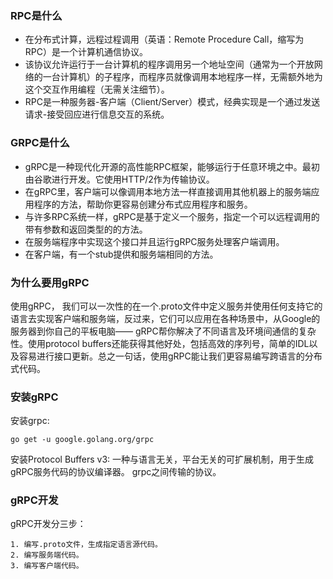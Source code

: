 ### RPC是什么
+ 在分布式计算，远程过程调用（英语：Remote Procedure Call，缩写为 RPC）是一个计算机通信协议。
+ 该协议允许运行于一台计算机的程序调用另一个地址空间（通常为一个开放网络的一台计算机）的子程序，而程序员就像调用本地程序一样，无需额外地为这个交互作用编程（无需关注细节）。
+ RPC是一种服务器-客户端（Client/Server）模式，经典实现是一个通过发送请求-接受回应进行信息交互的系统。
### GRPC是什么
+ gRPC是一种现代化开源的高性能RPC框架，能够运行于任意环境之中。最初由谷歌进行开发。它使用HTTP/2作为传输协议。
+ 在gRPC里，客户端可以像调用本地方法一样直接调用其他机器上的服务端应用程序的方法，帮助你更容易创建分布式应用程序和服务。
+ 与许多RPC系统一样，gRPC是基于定义一个服务，指定一个可以远程调用的带有参数和返回类型的的方法。
+ 在服务端程序中实现这个接口并且运行gRPC服务处理客户端调用。
+ 在客户端，有一个stub提供和服务端相同的方法。
### 为什么要用gRPC
使用gRPC， 我们可以一次性的在一个.proto文件中定义服务并使用任何支持它的语言去实现客户端和服务端，反过来，它们可以应用在各种场景中，从Google的服务器到你自己的平板电脑—— gRPC帮你解决了不同语言及环境间通信的复杂性。使用protocol buffers还能获得其他好处，包括高效的序列号，简单的IDL以及容易进行接口更新。总之一句话，使用gRPC能让我们更容易编写跨语言的分布式代码。
### 安装gRPC
安装grpc:

    go get -u google.golang.org/grpc

安装Protocol Buffers v3:
一种与语言无关，平台无关的可扩展机制，用于生成gRPC服务代码的协议编译器。
grpc之间传输的协议。


### gRPC开发
gRPC开发分三步：

    1. 编写.proto文件，生成指定语言源代码。
    2. 编写服务端代码。
    3. 编写客户端代码。

